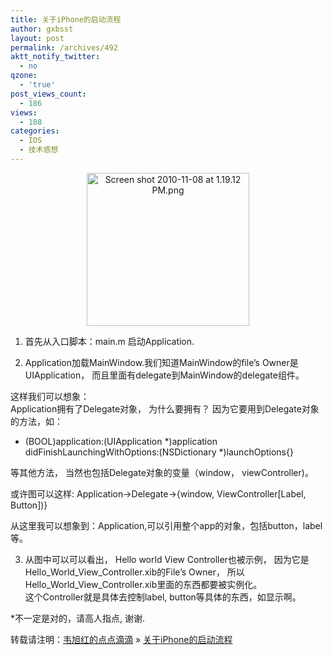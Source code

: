 ```yaml
---
title: 关于iPhone的启动流程
author: gxbsst
layout: post
permalink: /archives/492
aktt_notify_twitter:
  - no
qzone:
  - 'true'
post_views_count:
  - 186
views:
  - 108
categories:
  - IOS
  - 技术感想
---
```

<div style="text-align:center;">
  <img src="http://www.weixuhong.com/content/uploads/2010/11/Screen-shot-2010-11-08-at-1.19.12-PM.png" alt="Screen shot 2010-11-08 at 1.19.12 PM.png" border="0" width="260" height="245" />
</div>

1. 首先从入口脚本：main.m 启动Application.

2. Application加载MainWindow.我们知道MainWindow的file&#8217;s Owner是UIApplication， 而且里面有delegate到MainWindow的delegate组件。

这样我们可以想象：  
Application拥有了Delegate对象， 为什么要拥有？ 因为它要用到Delegate对象的方法，如：  
- (BOOL)application:(UIApplication \*)application didFinishLaunchingWithOptions:(NSDictionary \*)launchOptions{}

等其他方法， 当然也包括Delegate对象的变量（window， viewController)。

或许图可以这样: Application->Delegate->{window, ViewController[Label, Button])}

从这里我可以想象到：Application,可以引用整个app的对象，包括button，label等。

3. 从图中可以可以看出， Hello world View Controller也被示例， 因为它是Hello\_World\_View\_Controller.xib的File&#8217;s Owner， 所以Hello\_World\_View\_Controller.xib里面的东西都要被实例化。  
这个Controller就是具体去控制label, button等具体的东西，如显示啊。

*不一定是对的，请高人指点, 谢谢.

转载请注明：[韦旭红的点点滴滴][1] &raquo; [关于iPhone的启动流程][2]

 [1]: http://www.weixuhong.com
 [2]: http://www.weixuhong.com/archives/492